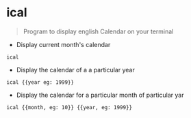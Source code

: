 # ical

> Program to display english Calendar on your terminal

- Display current month's calendar

`ical`

- Display the calendar of a a particular year

`ical {{year eg: 1999}}`

- Display the calendar for a particular  month of particular yar

`ical {{month, eg: 10}} {{year, eg: 1999}}`
